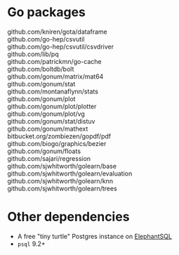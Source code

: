 # Go packages

github.com/kniren/gota/dataframe    
github.com/go-hep/csvutil    
github.com/go-hep/csvutil/csvdriver   
github.com/lib/pq    
github.com/patrickmn/go-cache    
github.com/boltdb/bolt    
github.com/gonum/matrix/mat64    
github.com/gonum/stat    
github.com/montanaflynn/stats    
github.com/gonum/plot     
github.com/gonum/plot/plotter    
github.com/gonum/plot/vg     
github.com/gonum/stat/distuv    
github.com/gonum/mathext     
bitbucket.org/zombiezen/gopdf/pdf      
github.com/biogo/graphics/bezier     
github.com/gonum/floats     
github.com/sajari/regression     
github.com/sjwhitworth/golearn/base     
github.com/sjwhitworth/golearn/evaluation    
github.com/sjwhitworth/golearn/knn     
github.com/sjwhitworth/golearn/trees     

# Other dependencies

- A free "tiny turtle" Postgres instance on [ElephantSQL](https://www.elephantsql.com/)
- `psql` 9.2+
